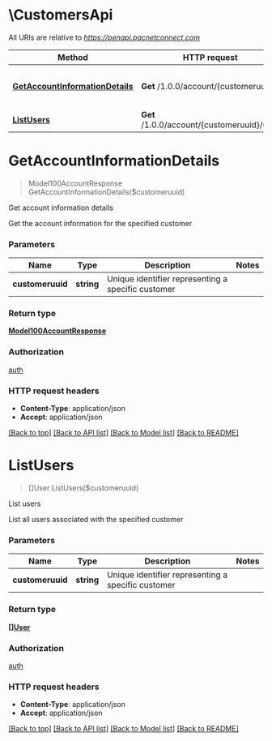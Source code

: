# \CustomersApi

All URIs are relative to *https://penapi.pacnetconnect.com*

Method | HTTP request | Description
------------- | ------------- | -------------
[**GetAccountInformationDetails**](CustomersApi.md#GetAccountInformationDetails) | **Get** /1.0.0/account/{customeruuid} | Get account information details
[**ListUsers**](CustomersApi.md#ListUsers) | **Get** /1.0.0/account/{customeruuid}/user | List users


# **GetAccountInformationDetails**
> Model100AccountResponse GetAccountInformationDetails($customeruuid)

Get account information details

Get the account information for the specified customer


### Parameters

Name | Type | Description  | Notes
------------- | ------------- | ------------- | -------------
 **customeruuid** | **string**| Unique identifier representing a specific customer | 

### Return type

[**Model100AccountResponse**](100AccountResponse.md)

### Authorization

[auth](../README.md#auth)

### HTTP request headers

 - **Content-Type**: application/json
 - **Accept**: application/json

[[Back to top]](#) [[Back to API list]](../README.md#documentation-for-api-endpoints) [[Back to Model list]](../README.md#documentation-for-models) [[Back to README]](../README.md)

# **ListUsers**
> []User ListUsers($customeruuid)

List users

List all users associated with the specified customer


### Parameters

Name | Type | Description  | Notes
------------- | ------------- | ------------- | -------------
 **customeruuid** | **string**| Unique identifier representing a specific customer | 

### Return type

[**[]User**](User.md)

### Authorization

[auth](../README.md#auth)

### HTTP request headers

 - **Content-Type**: application/json
 - **Accept**: application/json

[[Back to top]](#) [[Back to API list]](../README.md#documentation-for-api-endpoints) [[Back to Model list]](../README.md#documentation-for-models) [[Back to README]](../README.md)

